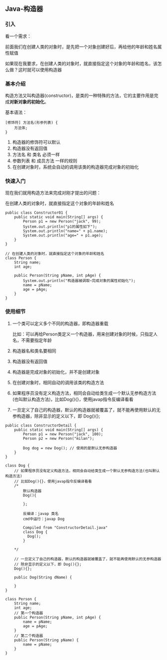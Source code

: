 ## Java-构造器

### 引入

看一个需求：

前面我们在创建人类的对象时，是先把一个对象创建好后，再给他的年龄和姓名属性赋值

如果现在我要求，在创建人类的对象时，就直接指定这个对象的年龄和姓名，该怎么做？这时就可以使用构造器

### 基本介绍

构造方法又叫构造器(constructor)，是类的一种特殊的方法，它的主要作用是完成**对新对象的初始化**。

基本语法：

```
[修饰符] 方法名(形参列表) {
	方法体;
}
```

1. 构造器的修饰符可以默认
2. 构造器没有返回值
3. 方法名 和 类名 必须一样
4. 参数列表 和 成员方法 一样的规则
5. 在创建对象时，系统会自动的调用该类的构造器完成对象的初始化

### 快速入门

现在我们就用构造方法来完成对刚才提出的问题：

在创建人类的对象时，就直接指定这个对象的年龄和姓名

```
public class Constructor01 {
	public static void main(String[] args) {
		Person p1 = new Person("jack", 99);
		System.out.println("p1的属性如下");
		System.out.println("name=" + p1.name);
		System.out.println("age=" + p1.age);
	}
}

// 在创建人类的对象时，就直接指定这个对象的年龄和姓名
class Person {
	String name;
	int age;

	public Person(String pName, int pAge) {
		System.out.println("构造器被调取~完成对象的属性初始化");
		name = pName;
		age = pAge;
	}
}
```

### 使用细节

1. 一个类可以定义多个不同的构造器，即构造器重载

   比如：可以再给Person类定义一个构造器，用来创建对象的时候，只指定人名，不需要指定年龄

2. 构造器名和类名要相同

3. 构造器没有返回值

4. 构造器是完成对象的初始化，并不是创建对象

5. 在创建对象时，相同自动的调用该类的构造方法

6. 如果程序员没有定义构造方法，相同会自动给类生成一个默认无参构造方法(也叫默认构造方法)，比如Dog(){}，使用javap指令反编译看看

7. 一旦定义了自己的构造器，默认的构造器就被覆盖了，就不能再使用默认的无参构造器，除非显示的定义以下，即 Dog(){};

```
public class ConstructorDetail {
	public static void main(String[] args) {
		Person p1 = new Person("jack", 100);
		Person p2 = new Person("milan");

		Dog dog = new Dog(); // 使用的是默认无参构造器
	}
}

class Dog {
	// 如果程序员没有定义构造方法，相同会自动给类生成一个默认无参构造方法(也叫默认构造方法)
	// 比如Dog(){}，使用javap指令反编译看看
	/*
		默认构造器
		Dog(){
	
		};

		反编译：javap 类名
		cmd中运行：javap Dog
		
		Compiled from "ConstructorDetail.java"
		class Dog {
		  Dog();
		}

	*/

	// 一旦定义了自己的构造器，默认的构造器就被覆盖了，就不能再使用默认的无参构造器
	// 除非显示的定义以下，即 Dog(){};
	Dog(){};
	
	public Dog(String dName) {

	}
}

class Person {
	String name;
	int age;
	// 第一个构造器
	public Person(String pName, int pAge) {
		name = pName;
		age = pAge;
	}
	// 第二个构造器
	public Person(String pName) {
		name = pName;
	}
}
```


